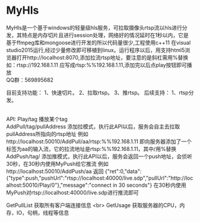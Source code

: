 # MyHls
MyHls是一个基于windows的轻量级hls服务，可拉取摄像头rtsp流以hls进行分发，其特点是内存切片且进行session处理，网络好的情况延时在1秒以内，它是基于ffmpeg库和mongoose进行开发的所以代码量很少,工程使用c++11 在visual studio2015运行,经过少量修改即可移植到linux。运行程序以后，用支持html5浏览器打开http://localhost:8070,添加拉流rtsp地址，要注意的是斜杠需用%替换如：rtsp://192.168.1.11 应写成rtsp:%%192.168.1.11,添加完以后点play按钮即可播放
<br>
QQ群：569895682


  目前支持功能：
  1、快速切片。
  2、拉取rtsp。
  3、推rtsp。
  后续支持：
  1、rtsp分发。

<br>
API:
Play/tag
播放某个tag
<br>
AddPull/tag/pullAddress
添加拉模式，执行此API以后，服务会自主去拉取pullAddress所指向的rtsp地址
例如
http://localhost:50010/AddPull/aa/rtsp:%%192.168.1.11
即向服务器添加了一个标签为aa的输入流，它的拉流地址是rtsp:%%192.168.1.11，其中/用%替换
<br>
AddPush/tag/
添加推模式，执行此API以后，服务会返回一个push地址，会侦听30秒，在30秒内使用MyPush给它推流
例如
http://localhost:50010/AddPush/aa
返回
{"ret":0,"data":{"type":push,"pushUrl":"rtsp://localhost:40000/live.sdp","pullUrl":"http://localhost:50010/Play/0"},"message":"connect in 30 seconds"}
在30秒内使用MyPush对rtsp://localhost:40000/live.sdp进行推流即可
<br>

GetPullList
获取所有客户端连接信息
<br\>
GetUsage
获取服务器的CPU，内存，IO，句柄，线程等信息

